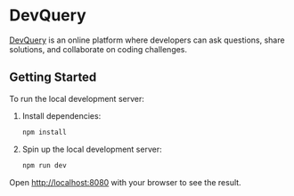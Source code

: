 # DevQuery

[DevQuery](https://dev-query-aman.netlify.app/) is an online platform where developers can ask questions, share solutions, and collaborate on coding challenges.

## Getting Started

To run the local development server:

1. Install dependencies:

   ```bash
   npm install
   ```

2. Spin up the local development server:

   ```bash
   npm run dev
   ```

Open [http://localhost:8080](http://localhost:8080) with your browser to see the result.
